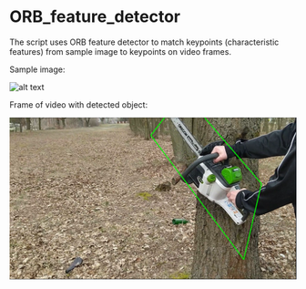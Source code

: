 # ORB_feature_detector
The script uses ORB feature detector to match keypoints (characteristic features) from sample image to keypoints on video frames.

Sample image:

![alt text](https://github.com/Lekhi/ORB_feature_detector/blob/main/IMG_20200330_134800.jpg?raw=true)

Frame of video with detected object:

![alt text](https://github.com/Lekhi/ORB_feature_detector/blob/main/orb_detector_example.png?raw=true)
